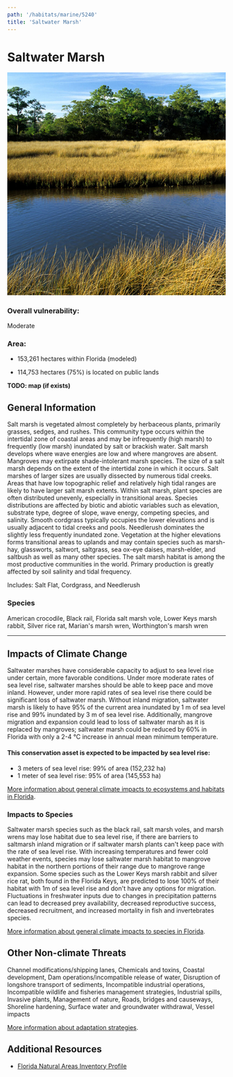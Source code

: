 ```yaml
---
path: '/habitats/marine/5240'
title: 'Saltwater Marsh'
---
```


# Saltwater Marsh

<div id="TopSection">

<div class="header-photo"><img src="5240.jpg" alt="Photo for Saltwater Marsh"/></div>

<div>

### Overall vulnerability:

<div class="vulnerability vulnerability-moderate">Moderate</div>

### Area:

-   153,261 hectares within Florida (modeled)

-   114,753 hectares (75%) is located on public lands



</div>
</div>

**TODO: map (if exists)**

## General Information

Salt marsh is vegetated almost completely by herbaceous plants, primarily grasses, sedges, and rushes. This community type occurs within the intertidal zone of coastal areas and may be infrequently (high marsh) to frequently (low marsh) inundated by salt or brackish water. Salt marsh develops where wave energies are low and where mangroves are absent. Mangroves may extirpate shade-intolerant marsh species. The size of a salt marsh depends on the extent of the intertidal zone in which it occurs. Salt marshes of larger sizes are usually dissected by numerous tidal creeks. Areas that have low topographic relief and relatively high tidal ranges are likely to have larger salt marsh extents. Within salt marsh, plant species are often distributed unevenly, especially in transitional areas. Species distributions are affected by biotic and abiotic variables such as elevation, substrate type, degree of slope, wave energy, competing species, and salinity. Smooth cordgrass typically occupies the lower elevations and is usually adjacent to tidal creeks and pools. Needlerush dominates the slightly less frequently inundated zone. Vegetation at the higher elevations forms transitional areas to uplands and may contain species such as marsh-hay, glassworts, saltwort, saltgrass, sea ox-eye daises, marsh-elder, and saltbush as well as many other species. The salt marsh habitat is among the most productive communities in the world. Primary production is greatly affected by soil salinity and tidal frequency.

Includes: Salt Flat, Cordgrass, and Needlerush



### Species

American crocodile, Black rail, Florida salt marsh vole, Lower Keys marsh rabbit, Silver rice rat, Marian's marsh wren, Worthington's marsh wren

<hr />

## Impacts of Climate Change

Saltwater marshes have considerable capacity to adjust to sea level rise under certain, more favorable conditions.  Under more moderate rates of sea level rise, saltwater marshes should be able to keep pace and move inland.  However, under more rapid rates of sea level rise there could be significant loss of saltwater marsh.  Without inland migration, saltwater marsh is likely to have 95% of the current area inundated by 1 m of sea level rise and 99% inundated by 3 m of sea level rise.   Additionally, mangrove migration and expansion could lead to loss of saltwater marsh as it is replaced by mangroves; saltwater marsh could be reduced by 60% in Florida with only a 2-4 °C increase in annual mean minimum temperature.


#### This conservation asset is expected to be impacted by sea level rise:

- 3 meters of sea level rise: 99% of area (152,232 ha)
- 1 meter of sea level rise: 95% of area (145,553 ha)
    

[More information about general climate impacts to ecosystems and habitats in Florida](/impacts/habitats).

### Impacts to Species

Saltwater marsh species such as the black rail, salt marsh voles, and marsh wrens may lose habitat due to sea level rise, if there are barriers to saltmarsh inland migration or if saltwater marsh plants can't keep pace with the rate of sea level rise.  With increasing temperatures and fewer cold weather events, species may lose saltwater marsh habitat to mangrove habitat in the northern portions of their range due to mangrove range expansion.  Some species such as the Lower Keys marsh rabbit and silver rice rat, both found in the Florida Keys, are predicted to lose 100% of their habitat with 1m of sea level rise and don't have any options for migration.  Fluctuations in freshwater inputs due to changes in precipitation patterns can lead to decreased prey availability, decreased reproductive success, decreased recruitment, and increased mortality in fish and invertebrates species.

[More information about general climate impacts to species in Florida](/impacts/species).

## Other Non-climate Threats

Channel modifications/shipping lanes, Chemicals and toxins, Coastal development, Dam operations/incompatible release of water, Disruption of longshore transport of sediments, Incompatible industrial operations, Incompatible wildlife and fisheries management strategies,  Industrial spills, Invasive plants, Management of nature, Roads, bridges and causeways,  Shoreline hardening, Surface water and groundwater withdrawal, Vessel impacts

[More information about adaptation strategies](/strategies).

## Additional Resources

 - [Florida Natural Areas Inventory Profile](http://www.fnai.org/PDF/NC/Salt_Marsh_Final_2010.pdf)

